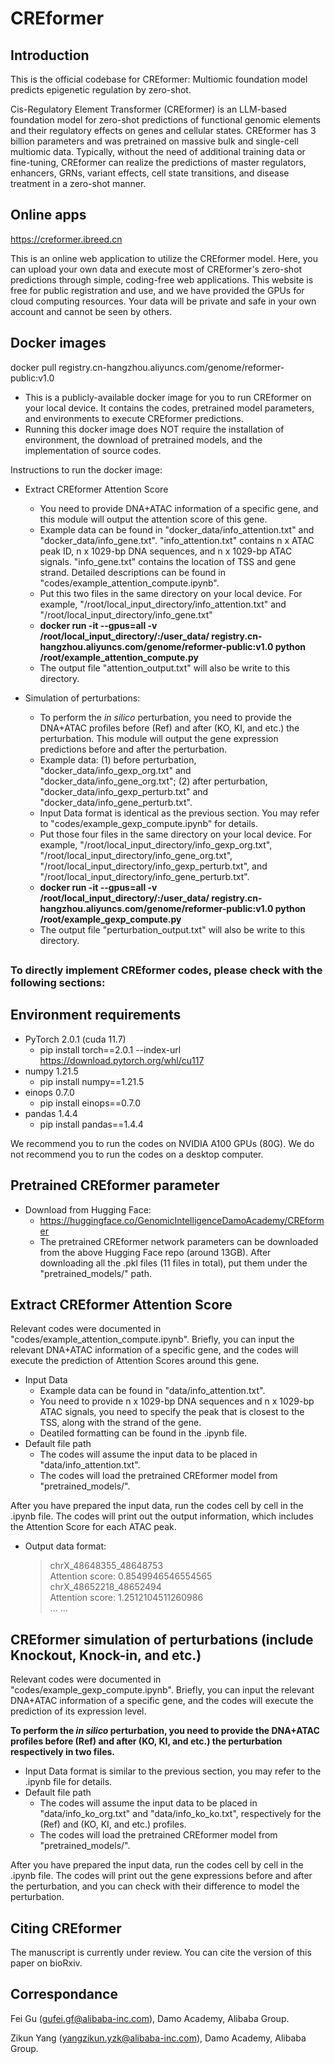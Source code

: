 # CREformer


## Introduction
This is the official codebase for CREformer: Multiomic foundation model predicts epigenetic regulation by zero-shot.

Cis-Regulatory Element Transformer (CREformer) is an LLM-based foundation model for zero-shot predictions of functional genomic elements and their regulatory effects on genes and cellular states. CREformer has 3 billion parameters and was pretrained on massive bulk and single-cell multiomic data. Typically, without the need of additional training data or fine-tuning, CREformer can realize the predictions of master regulators, enhancers, GRNs, variant effects, cell state transitions, and disease treatment in a zero-shot manner.


## Online apps
https://creformer.ibreed.cn

This is an online web application to utilize the CREformer model. Here, you can upload your own data and execute most of CREformer's zero-shot predictions through simple, coding-free web applications. This website is free for public registration and use, and we have provided the GPUs for cloud computing resources. Your data will be private and safe in your own account and cannot be seen by others.


## Docker images
docker pull registry.cn-hangzhou.aliyuncs.com/genome/reformer-public:v1.0

* This is a publicly-available docker image for you to run CREformer on your local device. It contains the codes, pretrained model parameters, and environments to execute CREformer predictions.
* Running this docker image does NOT require the installation of environment, the download of pretrained models, and the implementation of source codes.

Instructions to run the docker image:

 * Extract CREformer Attention Score
   * You need to provide DNA+ATAC information of a specific gene, and this module will output the attention score of this gene.
   * Example data can be found in "docker_data/info_attention.txt" and "docker_data/info_gene.txt". "info_attention.txt" contains n x ATAC peak ID, n x 1029-bp DNA sequences, and n x 1029-bp ATAC signals. "info_gene.txt" contains the location of TSS and gene strand. Detailed descriptions can be found in "codes/example_attention_compute.ipynb".
   * Put this two files in the same directory on your local device. For example, "/root/local_input_directory/info_attention.txt" and "/root/local_input_directory/info_gene.txt"
   * **docker run -it --gpus=all -v /root/local_input_directory/:/user_data/ registry.cn-hangzhou.aliyuncs.com/genome/reformer-public:v1.0 python /root/example_attention_compute.py**
   * The output file "attention_output.txt" will also be write to this directory.


 * Simulation of perturbations:
   * To perform the *in silico* perturbation, you need to provide the DNA+ATAC profiles before (Ref) and after (KO, KI, and etc.) the perturbation. This module will output the gene expression predictions before and after the perturbation.
   * Example data: (1) before perturbation, "docker_data/info_gexp_org.txt" and "docker_data/info_gene_org.txt"; (2) after perturbation, "docker_data/info_gexp_perturb.txt" and "docker_data/info_gene_perturb.txt".
   * Input Data format is identical as the previous section. You may refer to "codes/example_gexp_compute.ipynb" for details.
   * Put those four files in the same directory on your local device. For example, "/root/local_input_directory/info_gexp_org.txt", "/root/local_input_directory/info_gene_org.txt", "/root/local_input_directory/info_gexp_perturb.txt", and "/root/local_input_directory/info_gene_perturb.txt".
   * **docker run -it --gpus=all -v /root/local_input_directory/:/user_data/ registry.cn-hangzhou.aliyuncs.com/genome/reformer-public:v1.0 python /root/example_gexp_compute.py**
   * The output file "perturbation_output.txt" will also be write to this directory.

##     
### To directly implement CREformer codes, please check with the following sections:
##

## Environment requirements
* PyTorch 2.0.1 (cuda 11.7)
  * pip install torch==2.0.1 --index-url https://download.pytorch.org/whl/cu117
* numpy 1.21.5
  * pip install numpy==1.21.5
* einops 0.7.0
  * pip install einops==0.7.0
* pandas 1.4.4
  * pip install pandas==1.4.4

We recommend you to run the codes on NVIDIA A100 GPUs (80G). We do not recommend you to run the codes on a desktop computer.


## Pretrained CREformer parameter
* Download from Hugging Face:
  * https://huggingface.co/GenomicIntelligenceDamoAcademy/CREformer
  * The pretrained CREformer network parameters can be downloaded from the above Hugging Face repo (around 13GB). After downloading all the .pkl files (11 files in total), put them under the "pretrained_models/" path.


## Extract CREformer Attention Score 
Relevant codes were documented in "codes/example_attention_compute.ipynb". Briefly, you can input the relevant DNA+ATAC information of a specific gene, and the codes will execute the prediction of Attention Scores around this gene.

* Input Data
  * Example data can be found in "data/info_attention.txt".
  * You need to provide n x 1029-bp DNA sequences and n x 1029-bp ATAC signals, you need to specify the peak that is closest to the TSS, along with the strand of the gene.
  * Deatiled formatting can be found in the .ipynb file.
* Default file path
  * The codes will assume the input data to be placed in "data/info_attention.txt".
  * The codes will load the pretrained CREformer model from "pretrained_models/".

After you have prepared the input data, run the codes cell by cell in the .ipynb file. The codes will print out the output information, which includes the Attention Score for each ATAC peak.
  * Output data format:
      >chrX_48648355_48648753 <br>
      Attention score:  0.8549946546554565 <br>
      >chrX_48652218_48652494 <br>
      Attention score:  1.2512104511260986 <br>
      ... ...


## CREformer simulation of perturbations (include Knockout, Knock-in, and etc.)
Relevant codes were documented in "codes/example_gexp_compute.ipynb". Briefly, you can input the relevant DNA+ATAC information of a specific gene, and the codes will execute the prediction of its expression level.

**To perform the *in silico* perturbation, you need to provide the DNA+ATAC profiles before (Ref) and after (KO, KI, and etc.) the perturbation respectively in two files.**

* Input Data format is similar to the previous section, you may refer to the .ipynb file for details.
* Default file path
  * The codes will assume the input data to be placed in "data/info_ko_org.txt" and "data/info_ko_ko.txt", respectively for the (Ref) and (KO, KI, and etc.) profiles.
  * The codes will load the pretrained CREformer model from "pretrained_models/".
 
After you have prepared the input data, run the codes cell by cell in the .ipynb file. The codes will print out the gene expressions before and after the perturbation, and you can check with their difference to model the perturbation.


## Citing CREformer
The manuscript is currently under review. You can cite the version of this paper on bioRxiv.


## Correspondance
Fei Gu (gufei.gf@alibaba-inc.com), Damo Academy, Alibaba Group.

Zikun Yang (yangzikun.yzk@alibaba-inc.com), Damo Academy, Alibaba Group.
